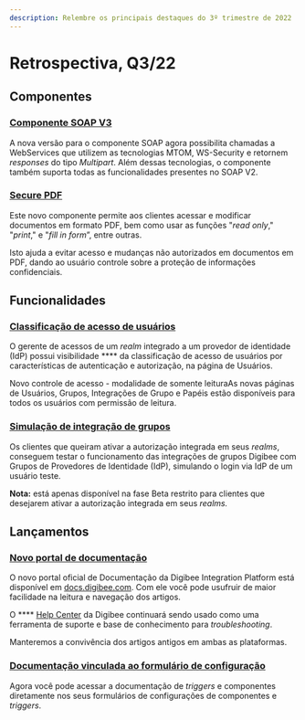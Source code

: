 ```yaml
---
description: Relembre os principais destaques do 3º trimestre de 2022
---
```


# Retrospectiva, Q3/22

## **Componentes** <a href="#h_8a999285f3" id="h_8a999285f3"></a>

### [Componente SOAP V3](../../components/web-protocols/soap-v3-beta.md) <a href="#h_2d4bcbd382" id="h_2d4bcbd382"></a>

A nova versão para o componente SOAP agora possibilita chamadas a WebServices que utilizem as tecnologias MTOM, WS-Security e retornem _responses_ do tipo _Multipart_. Além dessas tecnologias, o componente também suporta todas as funcionalidades presentes no SOAP V2.

### [Secure PDF](../../components/tools/secure-pdf.md) <a href="#h_f3c43ffb7b" id="h_f3c43ffb7b"></a>

Este novo componente permite aos clientes acessar e modificar documentos em formato PDF, bem como usar as funções "_read only_," "_print_," e "_fill in form_”, entre outras.

Isto ajuda a evitar acesso e mudanças não autorizados em documentos em PDF, dando ao usuário controle sobre a proteção de informações confidenciais.

## **Funcionalidades** <a href="#h_f8b2ceab04" id="h_f8b2ceab04"></a>

### [Classificação de acesso de usuários](broken-reference) <a href="#h_0721c13838" id="h_0721c13838"></a>

O gerente de acessos de um _realm_ integrado a um provedor de identidade (IdP) possui visibilidade **** da classificação de acesso de usuários por características de autenticação e autorização, na página de Usuários.

Novo controle de acesso - modalidade de somente leituraAs novas páginas de Usuários, Grupos, Integrações de Grupo e Papéis estão disponíveis para todos os usuários com permissão de leitura.

### [Simulação de integração de grupos](../../administration/integracao-de-provedor-de-identidades/integracao-dos-grupos-idp-com-grupos-digibee.md#como-simular-uma-integracao) <a href="#h_1e915173e0" id="h_1e915173e0"></a>

Os clientes que queiram ativar a autorização integrada em seus _realms_, conseguem testar o funcionamento das integrações de grupos Digibee com Grupos de Provedores de Identidade (IdP), simulando o login via IdP de um usuário teste.

**Nota:** está apenas disponível na fase Beta restrito para clientes que desejarem ativar a autorização integrada em seus _realms._

## **Lançamentos** <a href="#h_16702bc696" id="h_16702bc696"></a>

### [Novo portal de documentação](https://docs.digibee.com/documentation/v/pt-br/) <a href="#h_640c89ab17" id="h_640c89ab17"></a>

O novo portal oficial de Documentação da Digibee Integration Platform está disponível em [docs.digibee.com](http://docs.digibee.com/). Com ele você pode usufruir de maior facilidade na leitura e navegação dos artigos.

O **** [Help Center](https://intercom.help/godigibee/pt-BR/) da Digibee continuará sendo usado como uma ferramenta de suporte e base de conhecimento para _troubleshooting_.

Manteremos a convivência dos artigos antigos em ambas as plataformas.

### [Documentação vinculada ao formulário de configuração](../../release-notes/release-notes-2022/agosto.md#componentes) <a href="#h_fb2d211d2b" id="h_fb2d211d2b"></a>

Agora você pode acessar a documentação de _triggers_ e componentes diretamente nos seus formulários de configurações de componentes e _triggers_.
